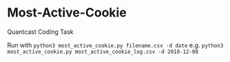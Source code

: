 # Most-Active-Cookie
Quantcast Coding Task

Run with `python3 most_active_cookie.py filename.csv -d date`
e.g. `python3 most_active_cookie.py most_active_cookie_log.csv -d 2018-12-08`
